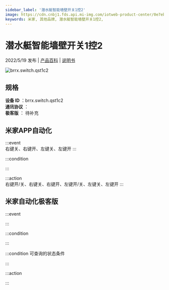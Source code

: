 ```yaml
---
sidebar_label: '潜水艇智能墙壁开关1控2'
image: https://cdn.cnbj1.fds.api.mi-img.com/iotweb-product-center/0e7eb2d02ac1a59bfc8bc0d3e90d6979_1650271534512.png?GalaxyAccessKeyId=AKVGLQWBOVIRQ3XLEW&Expires=9223372036854775807&Signature=TIq/z963uJfZw9cIu+FZCPffgSg=
keywords: 米家, 其他品牌, 潜水艇智能墙壁开关1控2, 
---
```

# 潜水艇智能墙壁开关1控2

2022/5/19 发布 | [产品百科](https://home.mi.com/webapp/content/baike/product/index.html?model=brrx.switch.qst1c2/) | [说明书](https://home.mi.com/views/introduction.html?model=brrx.switch.qst1c2&region=cn)

![brrx.switch.qst1c2](https://cdn.cnbj1.fds.api.mi-img.com/iotweb-product-center/0e7eb2d02ac1a59bfc8bc0d3e90d6979_1650271534512.png?GalaxyAccessKeyId=AKVGLQWBOVIRQ3XLEW&Expires=9223372036854775807&Signature=TIq/z963uJfZw9cIu+FZCPffgSg=)

## 规格  
> 
**设备 ID** ：brrx.switch.qst1c2  
**通讯协议** ：  
**极客版**  ： 待补充 


## 米家APP自动化  

:::event  
右键关、右键开、左键关、左键开
:::

:::condition  

:::

:::action   
右键开/关、右键关、右键开、左键开/关、左键关、左键开
:::

## 米家自动化极客版  

:::event  

:::

:::condition  

:::

:::condition 可查询的状态条件  

:::

:::action  

:::

        
